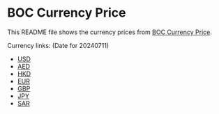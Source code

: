# BOC Currency Price

This README file shows the currency prices from [BOC Currency Price](https://www.boc.cn/sourcedb/whpj/).

Currency links: (Date for 20240711)

- [USD](https://bocurrencyprice.techina.science/BOC_CURRENCY_PRICE/USD/20240711.json)
- [AED](https://bocurrencyprice.techina.science/BOC_CURRENCY_PRICE/AED/20240711.json)
- [HKD](https://bocurrencyprice.techina.science/BOC_CURRENCY_PRICE/HKD/20240711.json)
- [EUR](https://bocurrencyprice.techina.science/BOC_CURRENCY_PRICE/EUR/20240711.json)
- [GBP](https://bocurrencyprice.techina.science/BOC_CURRENCY_PRICE/GBP/20240711.json)
- [JPY](https://bocurrencyprice.techina.science/BOC_CURRENCY_PRICE/JPY/20240711.json)
- [SAR](https://bocurrencyprice.techina.science/BOC_CURRENCY_PRICE/SAR/20240711.json)
